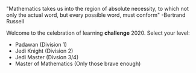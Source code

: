 "Mathematics takes us into the region of absolute necessity, to which not only the actual word, but every possible word, must conform" -Bertrand Russell 

Welcome to the celebration of learning **challenge** 2020. Select your level: 
* Padawan (Division 1) 
* Jedi Knight (Division 2) 
* Jedi Master (Divsion 3/4) 
* Master of Mathematics (Only those brave enough) 



